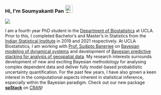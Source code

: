 ### Hi, I'm Soumyakanti Pan <img src="https://raw.githubusercontent.com/Tarikul-Islam-Anik/Animated-Fluent-Emojis/master/Emojis/People%20with%20professions/Student%20Light%20Skin%20Tone.png" alt="Student Light Skin Tone" width="25" height="25" />
![](https://komarev.com/ghpvc/?username=SPan-18)
<!--
**SPan-18/SPan-18** is a ✨ _special_ ✨ repository because its `README.md` (this file) appears on your GitHub profile.

Here are some ideas to get you started:

- 🔭 I’m currently working on ...
- 🌱 I’m currently learning ...
- 👯 I’m looking to collaborate on ...
- 🤔 I’m looking for help with ...
- 💬 Ask me about ...
- 📫 How to reach me: ...
- 😄 Pronouns: ...
- ⚡ Fun fact: ...
-->
I am a fourth year PhD student in the [Department of Biostatistics](https://ph.ucla.edu/departments/biostatistics) at UCLA. Prior to this, I completed Bachelor’s and Master’s in Statistics from the [Indian Statistical Institute](https://www.isical.ac.in/) in 2019 and 2021 respectively. At UCLA Biostatistics, I am working with [Prof. Sudipto Banerjee](http://sudipto.bol.ucla.edu/) on [Bayesian modeling of dynamical systems](https://doi.org/10.1093/annweh/wxae061) and development of [Bayesian predictive stacking for analysis of geospatial data](https://arxiv.org/abs/2406.04655). My research interests surrounds development of new and exciting Bayesian methodology for analysing complex dependent data and deliver fully model-based probabilistic uncertainty quantification. For the past few years, I have also grown a keen interest in the computational aspects inherent in statistical inference, especially within the Bayesian paradigm. Check out our new package [**spStack**](https://span-18.github.io/spStack-dev/) on [CRAN](https://cran.r-project.org/package=spStack)!
